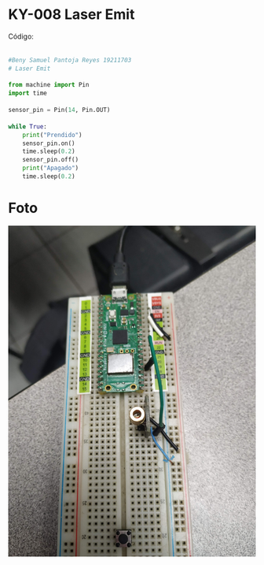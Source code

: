 # KY-008 Laser Emit

Código:

```python

#Beny Samuel Pantoja Reyes 19211703
# Laser Emit

from machine import Pin
import time

sensor_pin = Pin(14, Pin.OUT)

while True:
    print("Prendido")
    sensor_pin.on()
    time.sleep(0.2)
    sensor_pin.off()
    print("Apagado")
    time.sleep(0.2)
```

# Foto

![](LaserEmit.jpg)
